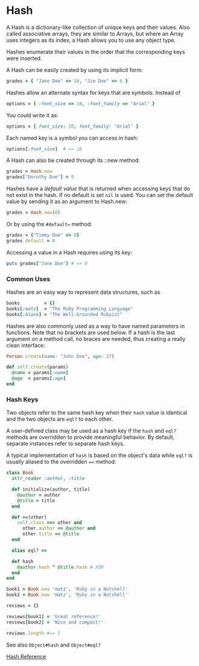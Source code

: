 # Hash

A Hash is a dictionary-like collection of unique keys and their values.
Also called associative arrays, they are similar to Arrays, but where an
Array uses integers as its index, a Hash allows you to use any object
type.

Hashes enumerate their values in the order that the corresponding keys
were inserted.

A Hash can be easily created by using its implicit form:


```ruby
grades = { "Jane Doe" => 10, "Jim Doe" => 6 }
```

Hashes allow an alternate syntax for keys that are symbols. Instead of


```ruby
options = { :font_size => 10, :font_family => "Arial" }
```

You could write it as:


```ruby
options = { font_size: 10, font_family: "Arial" }
```

Each named key is a symbol you can access in hash:


```ruby
options[:font_size]  # => 10
```

A Hash can also be created through its ::new method:


```ruby
grades = Hash.new
grades["Dorothy Doe"] = 9
```

Hashes have a *default value* that is returned when accessing keys that
do not exist in the hash. If no default is set `nil` is used. You can
set the default value by sending it as an argument to Hash.new:


```ruby
grades = Hash.new(0)
```

Or by using the `#default=` method:


```ruby
grades = {"Timmy Doe" => 8}
grades.default = 0
```

Accessing a value in a Hash requires using its key:


```ruby
puts grades["Jane Doe"] # => 0
```

### Common Uses

Hashes are an easy way to represent data structures, such as


```ruby
books         = {}
books[:matz]  = "The Ruby Programming Language"
books[:black] = "The Well-Grounded Rubyist"
```

Hashes are also commonly used as a way to have named parameters in
functions. Note that no brackets are used below. If a hash is the last
argument on a method call, no braces are needed, thus creating a really
clean interface:


```ruby
Person.create(name: "John Doe", age: 27)

def self.create(params)
  @name = params[:name]
  @age  = params[:age]
end
```

### Hash Keys

Two objects refer to the same hash key when their `hash` value is
identical and the two objects are `eql?` to each other.

A user-defined class may be used as a hash key if the `hash` and `eql?`
methods are overridden to provide meaningful behavior. By default,
separate instances refer to separate hash keys.

A typical implementation of `hash` is based on the object's data while
`eql?` is usually aliased to the overridden `==` method:


```ruby
class Book
  attr_reader :author, :title

  def initialize(author, title)
    @author = author
    @title = title
  end

  def ==(other)
    self.class === other and
      other.author == @author and
      other.title == @title
  end

  alias eql? ==

  def hash
    @author.hash ^ @title.hash # XOR
  end
end

book1 = Book.new 'matz', 'Ruby in a Nutshell'
book2 = Book.new 'matz', 'Ruby in a Nutshell'

reviews = {}

reviews[book1] = 'Great reference!'
reviews[book2] = 'Nice and compact!'

reviews.length #=> 1
```

See also `Object#hash` and `Object#eql?`

[Hash Reference](http://ruby-doc.org/core-2.5.0/Hash.html)

